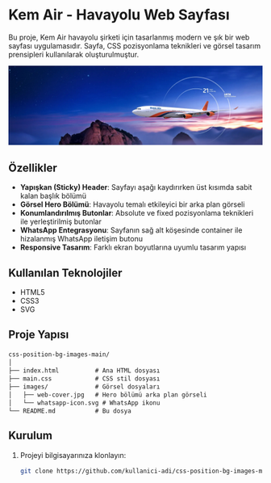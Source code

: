 # Kem Air - Havayolu Web Sayfası

Bu proje, Kem Air havayolu şirketi için tasarlanmış modern ve şık bir web sayfası uygulamasıdır. Sayfa, CSS pozisyonlama teknikleri ve görsel tasarım prensipleri kullanılarak oluşturulmuştur.

![Kem Air Web Sayfası](images/web-cover.jpg)

## Özellikler

- **Yapışkan (Sticky) Header**: Sayfayı aşağı kaydırırken üst kısımda sabit kalan başlık bölümü
- **Görsel Hero Bölümü**: Havayolu temalı etkileyici bir arka plan görseli
- **Konumlandırılmış Butonlar**: Absolute ve fixed pozisyonlama teknikleri ile yerleştirilmiş butonlar
- **WhatsApp Entegrasyonu**: Sayfanın sağ alt köşesinde container ile hizalanmış WhatsApp iletişim butonu
- **Responsive Tasarım**: Farklı ekran boyutlarına uyumlu tasarım yapısı

## Kullanılan Teknolojiler

- HTML5
- CSS3
- SVG

## Proje Yapısı

```
css-position-bg-images-main/
│
├── index.html          # Ana HTML dosyası
├── main.css            # CSS stil dosyası
├── images/             # Görsel dosyaları
│   ├── web-cover.jpg   # Hero bölümü arka plan görseli
│   └── whatsapp-icon.svg # WhatsApp ikonu
└── README.md           # Bu dosya
```

## Kurulum

1. Projeyi bilgisayarınıza klonlayın:
   ```bash
   git clone https://github.com/kullanici-adi/css-position-bg-images-main.git
   ```

